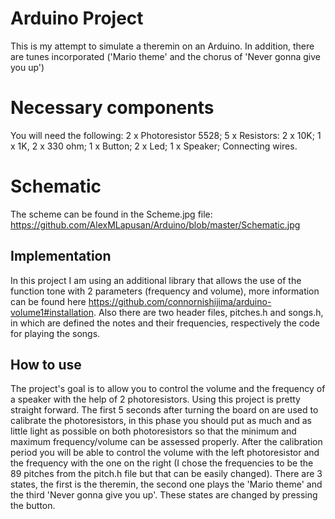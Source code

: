 ﻿
# Arduino Project

This is my attempt to simulate a theremin on an Arduino. In addition, there are tunes incorporated ('Mario theme' and the chorus of 'Never gonna give you up')


# Necessary components
You will need the following:
2 x Photoresistor 5528;  5 x Resistors: 2 x 10K;  1 x 1K, 2 x 330 ohm;
1 x Button;
2 x Led;
1 x Speaker;
Connecting wires.

# Schematic
The scheme can be found in the Scheme.jpg file:
https://github.com/AlexMLapusan/Arduino/blob/master/Schematic.jpg


## Implementation
In this project I am using an additional library that allows the use of the function tone with 2 parameters (frequency and volume), more information can be found here https://github.com/connornishijima/arduino-volume1#installation. 
Also there are two header files, pitches.h and songs.h, in which are defined the notes and their frequencies, respectively the code for playing the songs.

## How to use
The project's goal is to allow you to control the volume and the frequency of a speaker with the help of 2 photoresistors.
Using this project is pretty straight forward. The first 5 seconds after turning the board on are used to calibrate the photoresistors, in this phase you should put as much and as little light as possible on both photoresistors so that the minimum and maximum frequency/volume can be assessed properly.
After the calibration period you will be able to control the volume with the left photoresistor and the frequency with the one on the right (I chose the frequencies to be the 89 pitches from the pitch.h file but that can be easily changed).
There are 3 states, the first is the theremin, the second one plays the 'Mario theme' and the third 'Never gonna give you up'. These states are changed by pressing the button. 
